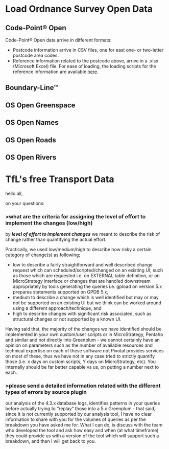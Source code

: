 # Load Ordnance Survey Open Data
## Code-Point® Open
Code-Point® Open data arrive in different formats:
- Postcode information arrive in CSV files, one for east one- or two-letter postcode area codes.
- Reference information related to the postcode above, arrive in a .xlsx (Microsoft Excel) file. For ease of loading, the loading scripts for the reference information are available [here]().
## Boundary-Line™
## OS Open Greenspace
## OS Open Names
## OS Open Roads
## OS Open Rivers
# TfL's free Transport Data




hello all,

on your questions:

### > ​what are the criteria for assigning the level of effort to implement the changes (low/high)
by ***level of effort to implement changes*** we meant to describe the risk of change rather​ than ​quantifying the actual effort. 

Practically, we used low/medium/high to describe how risky a certain category of change(s) ​as following;
- low to describe a fairly straightforward and well described change request which can scheduled/scripted/changed on an existing UI, such as those which are requested i.e. on EXTERNAL table definition, or on MicroStrategy interface or ​changes that are handled downstream appropriately by tools generating the queries i.e. gpload on version 5.x prepares statements supported on GPDB 5.x,
- medium to describe a change which is well identified but may or may not be supported on an existing UI but we think can be worked around using a different approach/technique, and
- high to describe changes with significant risk associated, such as structural changes or not supported by a known UI.

Having said that, the majority of the changes we have identified should be implemented in your own custom/user scripts or in MicroStrategy, Pentaho and similar and not directly into Greenplum - we cannot certainly have an opinion on parameters such as the number of available resources and technical expertise on each of these software not Pivotal provides services on most of these, thus we have not in any case tried to strictly quantify those (i.e. x days on custom scripts, Y days on MicroStrategy, etc). You internally should be far better capable vs us, on putting a number next to each.

### > ​please send a detailed information related with the different types of errors by source plugin
our analysis of the 4.3.x database logs, identifies patterns in your queries before actually trying to “replay” those into a 5.x Greenplum - that said​​, since it is not currently supported by our analysis tool,​​ I have no clear information​ to share with you​​ for the volumes of queries as per the breakdown you have asked me for. What I can do, is​ ​discuss with​ the team who developed the tool​ and​ ask how easy and when (at what timeframe)​ they could ​provide us with a version of the tool which will support such a breakdown, and​ ​then​ I will get back to you.